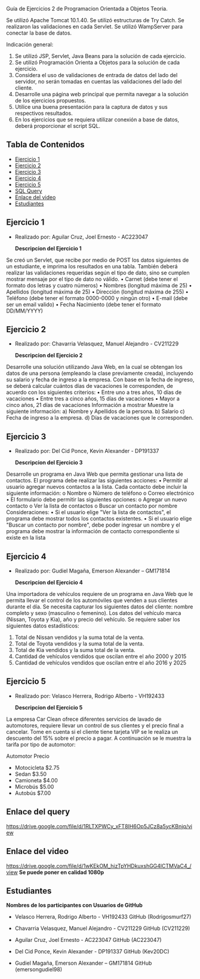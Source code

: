 Guía de Ejercicios 2 de Programacion Orientada a Objetos Teoria.

Se utilizó Apache Tomcat 10.1.40.
Se utilizó estructuras de Try Catch.
Se realizaron las validaciones en cada Servlet.
Se utilizó WampServer para conectar la base de datos.

Indicación general:

1. Se utilizó JSP, Servlet, Java Beans para la solución de cada ejercicio.
2. Se utilizó Programación Orienta a Objetos para la solución de cada ejercicio.
3. Considera el uso de validaciones de entrada de datos del lado del servidor, no serán tomadas en cuentas las validaciones del lado del cliente.
4. Desarrolle una página web principal que permita navegar a la solución de los ejercicios propuestos.
5. Utilice una buena presentación para la captura de datos y sus respectivos resultados.
6. En los ejercicios que se requiera utilizar conexión a base de datos, deberá proporcionar el script SQL.

## Tabla de Contenidos

  - [Ejercicio 1](#Ejercicio-1)
  - [Ejercicio 2](#Ejercicio-2)
  - [Ejercicio 3](#Ejercicio-3)
  - [Ejercicio 4](#Ejercicio-4)
  - [Ejercicio 5](#Ejercicio-5)
  - [SQL Query](#Enlace-del-query)
  - [Enlace del video](#Enlace-del-video)
  - [Estudiantes](#Estudiantes)
  
 
## Ejercicio 1

- Realizado por: Aguilar Cruz, Joel Ernesto - AC223047

    **Descripcion del Ejercicio 1**
  
Se creó un Servlet, que recibe por medio de POST los datos siguientes de un estudiante, e imprima los
resultados en una tabla. También deberá realizar las validaciones requeridas según el tipo de dato, sino
se cumplen mostrar mensaje por el tipo de dato no válido.
• Carnet (debe tener el formato dos letras y cuatro números)
• Nombres (longitud máxima de 25)
• Apellidos (longitud máxima de 25)
• Dirección (longitud máxima de 255)
• Teléfono (debe tener el formato 0000-0000 y ningún otro)
• E-mail (debe ser un email valido)
• Fecha Nacimiento (debe tener el formato DD/MM/YYYY)


## Ejercicio 2

- Realizado por: Chavarria Velasquez, Manuel Alejandro - CV211229

    **Descripcion del Ejercicio 2**
  
Desarrolle una solución utilizando Java Web, en la cual se obtengan los datos de una persona
(empleando la clase previamente creada), incluyendo su salario y fecha de ingreso a la empresa. Con
base en la fecha de ingreso, se deberá calcular cuántos días de vacaciones le corresponden, de acuerdo
con los siguientes criterios:
• Entre uno a tres años, 10 días de vacaciones
• Entre tres a cinco años, 15 días de vacaciones
• Mayor a cinco años, 21 días de vacaciones
Información a mostrar
Muestre la siguiente información:
a) Nombre y Apellidos de la persona.
b) Salario
c) Fecha de ingreso a la empresa.
d) Días de vacaciones que le corresponden.

## Ejercicio 3

- Realizado por: Del Cid Ponce, Kevin Alexander - DP191337

    **Descripcion del Ejercicio 3**
  
Desarrolle un programa en Java Web que permita gestionar una lista de contactos. El programa debe
realizar las siguientes acciones:
• Permitir al usuario agregar nuevos contactos a la lista. Cada contacto debe incluir la siguiente
información:
o Nombre
o Número de teléfono
o Correo electrónico
• El formulario debe permitir las siguientes opciones:
o Agregar un nuevo contacto
o Ver la lista de contactos
o Buscar un contacto por nombre
Consideraciones:
• Si el usuario elige "Ver la lista de contactos", el programa debe mostrar todos los contactos
existentes.
• Si el usuario elige "Buscar un contacto por nombre", debe poder ingresar un nombre y el
programa debe mostrar la información de contacto correspondiente si existe en la lista

## Ejercicio 4

- Realizado por: Gudiel Magaña, Emerson Alexander – GM171814

    **Descripcion del Ejercicio 4**
  
Una importadora de vehículos requiere de un programa en Java Web que le permita llevar el control de
los automóviles que venden a sus clientes durante el día. Se necesita capturar los siguientes datos del
cliente: nombre completo y sexo (masculino o femenino). Los datos del vehículo marca (Nissan, Toyota y
Kia), año y precio del vehículo.
Se requiere saber los siguientes datos estadísticos:
1. Total de Nissan vendidos y la suma total de la venta.
2. Total de Toyota vendidos y la suma total de la venta.
3. Total de Kia vendidos y la suma total de la venta.
4. Cantidad de vehículos vendidos que oscilan entre el año 2000 y 2015
5. Cantidad de vehículos vendidos que oscilan entre el año 2016 y 2025


## Ejercicio 5

- Realizado por: Velasco Herrera, Rodrigo Alberto - VH192433

    **Descripcion del Ejercicio 5**
  
La empresa Car Clean ofrece diferentes servicios de lavado de automotores, requiere llevar un control de
sus clientes y el precio final a cancelar. Tome en cuenta si el cliente tiene tarjeta VIP se le realiza un
descuento del 15% sobre el precio a pagar. A continuación se le muestra la tarifa por tipo de automotor:

Automotor Precio
- Motocicleta $2.75
- Sedan $3.50
- Camioneta $4.00
- Microbús $5.00
- Autobús $7.00

 ## Enlace del query

 https://drive.google.com/file/d/1RLTXPWCy_xFT8IH6Op5JCz8a5ycKBnjq/view
 
 ## Enlace del video
 
https://drive.google.com/file/d/1wKEkOM_hizTpYHDkuxshGG4lCTMVaC4_/view
**Se puede poner en calidad 1080p**

## Estudiantes
 
**Nombres de los participantes con Usuarios de GitHub**
  
- Velasco Herrera, Rodrigo Alberto - VH192433 GitHub (Rodrigosmurf27)

- Chavarria Velasquez, Manuel Alejandro - CV211229 GitHub (CV211229)

- Aguilar Cruz, Joel Ernesto - AC223047 GitHub (AC223047)

- Del Cid Ponce, Kevin Alexander - DP191337 GitHub (Kev20DC)

- Gudiel Magaña, Emerson Alexander – GM171814 GitHub (emersongudiel98)

